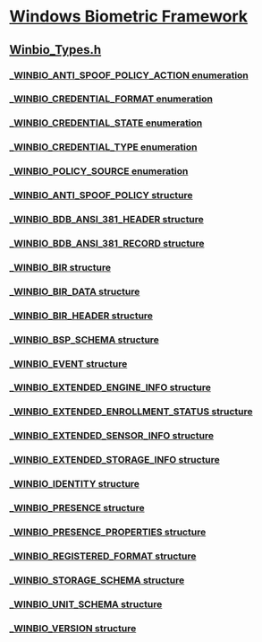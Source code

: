 # [Windows Biometric Framework](../_secbiomet/index.md)
## [Winbio_Types.h](index.md)
### [_WINBIO_ANTI_SPOOF_POLICY_ACTION enumeration](../winbio_types/ne-winbio_types-_winbio_anti_spoof_policy_action.md)
### [_WINBIO_CREDENTIAL_FORMAT enumeration](../winbio_types/ne-winbio_types-_winbio_credential_format.md)
### [_WINBIO_CREDENTIAL_STATE enumeration](../winbio_types/ne-winbio_types-_winbio_credential_state.md)
### [_WINBIO_CREDENTIAL_TYPE enumeration](../winbio_types/ne-winbio_types-_winbio_credential_type.md)
### [_WINBIO_POLICY_SOURCE enumeration](../winbio_types/ne-winbio_types-_winbio_policy_source.md)
### [_WINBIO_ANTI_SPOOF_POLICY structure](../winbio_types/ns-winbio_types-_winbio_anti_spoof_policy.md)
### [_WINBIO_BDB_ANSI_381_HEADER structure](../winbio_types/ns-winbio_types-_winbio_bdb_ansi_381_header.md)
### [_WINBIO_BDB_ANSI_381_RECORD structure](../winbio_types/ns-winbio_types-_winbio_bdb_ansi_381_record.md)
### [_WINBIO_BIR structure](../winbio_types/ns-winbio_types-_winbio_bir.md)
### [_WINBIO_BIR_DATA structure](../winbio_types/ns-winbio_types-_winbio_bir_data.md)
### [_WINBIO_BIR_HEADER structure](../winbio_types/ns-winbio_types-_winbio_bir_header.md)
### [_WINBIO_BSP_SCHEMA structure](../winbio_types/ns-winbio_types-_winbio_bsp_schema.md)
### [_WINBIO_EVENT structure](../winbio_types/ns-winbio_types-_winbio_event.md)
### [_WINBIO_EXTENDED_ENGINE_INFO structure](../winbio_types/ns-winbio_types-_winbio_extended_engine_info.md)
### [_WINBIO_EXTENDED_ENROLLMENT_STATUS structure](../winbio_types/ns-winbio_types-_winbio_extended_enrollment_status.md)
### [_WINBIO_EXTENDED_SENSOR_INFO structure](../winbio_types/ns-winbio_types-_winbio_extended_sensor_info.md)
### [_WINBIO_EXTENDED_STORAGE_INFO structure](../winbio_types/ns-winbio_types-_winbio_extended_storage_info.md)
### [_WINBIO_IDENTITY structure](../winbio_types/ns-winbio_types-_winbio_identity.md)
### [_WINBIO_PRESENCE structure](../winbio_types/ns-winbio_types-_winbio_presence.md)
### [_WINBIO_PRESENCE_PROPERTIES structure](../winbio_types/ns-winbio_types-_winbio_presence_properties.md)
### [_WINBIO_REGISTERED_FORMAT structure](../winbio_types/ns-winbio_types-_winbio_registered_format.md)
### [_WINBIO_STORAGE_SCHEMA structure](../winbio_types/ns-winbio_types-_winbio_storage_schema.md)
### [_WINBIO_UNIT_SCHEMA structure](../winbio_types/ns-winbio_types-_winbio_unit_schema.md)
### [_WINBIO_VERSION structure](../winbio_types/ns-winbio_types-_winbio_version.md)
